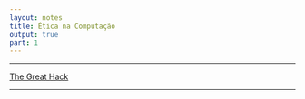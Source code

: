 ```yaml
---
layout: notes
title: Ética na Computação
output: true
part: 1
---
```



---

[The Great Hack](https://www.netflix.com/title/80117542?s=a&trkid=13747225&t=more)

---
